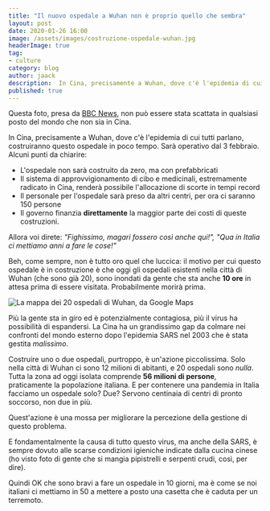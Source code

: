 ```yaml
---
title: "Il nuovo ospedale a Wuhan non è proprio quello che sembra"
layout: post
date: 2020-01-26 16:00
image: /assets/images/costruzione-ospedale-wuhan.jpg
headerImage: true
tag:
- culture
category: blog
author: jaack
description:  In Cina, precisamente a Wuhan, dove c'è l'epidemia di cui tutti parlano, costruiranno questo ospedale in poco tempo. Sarà operativo dal 3 febbraio.
published: true
---
```

Questa foto, presa da [BBC News](https://www.bbc.com/news/world-asia-china-51245156), non può essere stata scattata in qualsiasi posto del mondo che non sia in Cina.

In Cina, precisamente a Wuhan, dove c'è l'epidemia di cui tutti parlano, costruiranno questo ospedale in poco tempo. Sarà operativo dal 3 febbraio.
Alcuni punti da chiarire:

- L'ospedale non sarà costruito da zero, ma con prefabbricati
- Il sistema di approvvigionamento di cibo e medicinali, estremamente radicato in Cina, renderà possibile l'allocazione di scorte in tempi record
- Il personale per l'ospedale sarà preso da altri centri, per ora ci saranno 150 persone
- Il governo finanzia **direttamente** la maggior parte dei costi di queste costruzioni.

Allora voi direte: *"Fighissimo, magari fossero così anche qui!", "Qua in Italia ci mettiamo anni a fare le cose!"*

Beh, come sempre, non è tutto oro quel che luccica: il motivo per cui questo ospedale è in costruzione è che oggi gli ospedali esistenti nella città di Wuhan (che sono già 20), sono inondati da gente che sta anche **10 ore** in attesa prima di essere visitata. Probabilmente morirà prima.

<img class="image" src="{{base}}/assets/images/mappa-ospedali-wuhan.png" alt="La mappa dei 20 ospedali di Wuhan, da Google Maps">

Più la gente sta in giro ed è potenzialmente contagiosa, più il virus ha possibilità di espandersi. La Cina ha un grandissimo gap da colmare nei confronti del mondo esterno dopo l'epidemia SARS nel 2003 che è stata gestita *malissimo*.

Costruire uno o due ospedali, purtroppo, è un'azione piccolissima. Solo nella città di Wuhan ci sono 12 milioni di abitanti, e 20 ospedali sono *nulla*. Tutta la zona ad oggi isolata comprende **56 milioni di persone**, praticamente la popolazione italiana. E per contenere una pandemia in Italia facciamo un ospedale solo? Due? Servono centinaia di centri di pronto soccorso, non due in più.

Quest'azione è una mossa per migliorare la percezione della gestione di questo problema.

E fondamentalmente la causa di tutto questo virus, ma anche della SARS, è sempre dovuto alle scarse condizioni igieniche indicate dalla cucina cinese (ho visto foto di gente che si mangia pipistrelli e serpenti crudi, così, per dire).

Quindi OK che sono bravi a fare un ospedale in 10 giorni, ma è come se noi italiani ci mettiamo in 50 a mettere a posto una casetta che è caduta per un terremoto.
